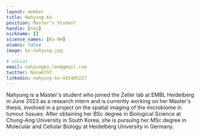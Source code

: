```yaml
---
layout: member
title: Nahyung Ko
position: Master’s Student
handle: [nko]
nickname: []
science_names: [Ko NH]
alumni: false
image: ko-nahyung.jpg

# social
email: nahyungko.lee@gmail.com
twitter: Nana6797
linkedin: nahyung-ko-435405227
---
```

Nahyung is a Master's student who joined the Zeller lab at EMBL Heidelberg in June 2023 as a research intern and is currently working on her Master's thesis, involved in a project on the spatial imaging of the microbiome in tumour tissues. After obtaining her BSc degree in Biological Science at Chung-Ang University in South Korea, she is pursuing her MSc degree in Molecular and Cellular Biology at Heidelberg University in Germany.
